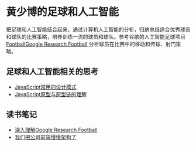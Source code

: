 # 黄少博的足球和人工智能
把足球和人工智能结合起来，通过计算机人工智能的分析，归纳总结适合优秀球员和球队的比赛策略，培养训练一流的球员和球队。参考谷歌的人工智能足球项目[FootballGoogle Research Football](https://github.com/google-research/football),分析球员在比赛中的移动和传球、射门策略。

## 足球和人工智能相关的思考

* [JavaScript常用的设计模式](https://github.com/yacan8/blog/issues/3)
* [JavaScript原型与原型链的理解](https://github.com/yacan8/blog/issues/4)


## 读书笔记

* [深入理解Google Research Football](https://github.com/Jackgzhuang/blog/issues/1)
* [我们把公司前端慢慢架构了](https://github.com/yacan8/blog/issues/34)
